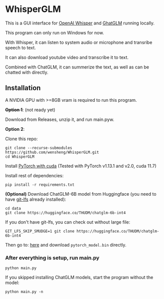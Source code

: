 # WhisperGLM

This is a GUI interface for [OpenAI Whisper](https://github.com/openai/whisper) and [GhatGLM](https://github.com/THUDM/ChatGLM-6B) running locally.

This program can only run on Windows for now.

With Whisper, it can listen to system audio or microphone and transribe speech to text.

It can also download youtube video and transcribe it to text.

Combined with ChatGLM, it can summerize the text, as well as can be chatted with directly.

## Installation

A NVIDIA GPU with >=8GB vram is required to run this program.

~~**Option 1**~~: (not ready yet) 

Download from Releases, unzip it, and run main.pyw.

**Option 2**:

Clone this repo:

    git clone --recurse-submodules https://github.com/wensheng/WhisperGLM.git
    cd WhisperGLM

Install [PyTorch with cuda](https://pytorch.org/get-started/locally/) (Tested with PyTorch v1.13.1 and v2.0, cuda 11.7)

Install rest of dependencies:

    pip install -r requirements.txt

**(Optional)** Download ChatGLM-6B model from Huggingface (you need to have [git-lfs](https://github.com/git-lfs/git-lfs#installing) already installed):

    cd data
    git clone https://huggingface.co/THUDM/chatglm-6b-int4

If you don't have git-lfs, you can check out without large file:

    GIT_LFS_SKIP_SMUDGE=1 git clone https://huggingface.co/THUDM/chatglm-6b-int4

Then go to: [here](https://huggingface.co/THUDM/chatglm-6b-int4/tree/main) and download `pytorch_model.bin` directly.

### After everything is setup, run main.py

    python main.py
    
If you skipped installing ChatGLM models, start the program without the model:

    python main.py -n
    
    


